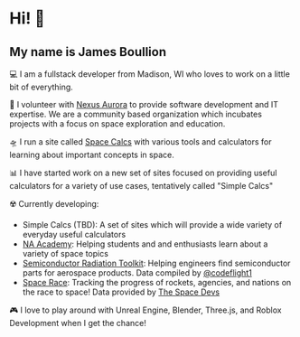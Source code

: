 <h1>Hi! 👋</h1>
<h2>My name is James Boullion</h2>

💻 I am a fullstack developer from Madison, WI who loves to work on a little bit of everything.

🚀 I volunteer with [Nexus Aurora](https://nexusaurora.org/) to provide software development and IT expertise. We are a community based organization which incubates projects with a focus on space exploration and education.  

🛸 I run a site called [Space Calcs](https://spacecalcs.com/) with various tools and calculators for learning about important concepts in space.

📊 I have started work on a new set of sites focused on providing useful calculators for a variety of use cases, tentatively called "Simple Calcs"


☢️ Currently developing: 
- Simple Calcs (TBD): A set of sites which will provide a wide variety of everyday useful calculators
- [NA Academy](https://naacademy.netlify.app/): Helping students and and enthusiasts learn about a variety of space topics
- [Semiconductor Radiation Toolkit](https://rad-toolkit.nexusaurora.org/): Helping engineers find semiconductor parts for aerospace products. Data compiled by [@codeflight1](https://github.com/codeflight1) 
- [Space Race](https://space-race.nexusaurora.org/): Tracking the progress of rockets, agencies, and nations on the race to space! Data provided by [The Space Devs](https://thespacedevs.com/)


🎮 I love to play around with Unreal Engine, Blender, Three.js, and Roblox Development when I get the chance!
